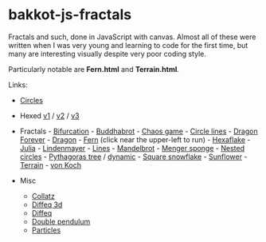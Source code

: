 bakkot-js-fractals
==================

Fractals and such, done in JavaScript with canvas. Almost all of these were written when I was very young and learning to code for the first time, but many are interesting visually despite very poor coding style.

Particularly notable are **Fern.html** and **Terrain.html**.

Links:
-   [Circles](http://bakkot.github.io/bakkot-js-fractals/circles/Circles.html)
-   Hexed [v1](http://bakkot.github.io/bakkot-js-fractals/hexed/Hexed%20-%20layers.html) / [v2](http://bakkot.github.io/bakkot-js-fractals/hexed/Hexed%20-%20falling.html) / [v3](http://bakkot.github.io/bakkot-js-fractals/hexed/Hexed%20-%20cubemod.html)
-    Fractals
    -    [Bifurcation](http://bakkot.github.io/bakkot-js-fractals/fractals/Bifurcation.html)
    -    [Buddhabrot](http://bakkot.github.io/bakkot-js-fractals/fractals/Buddhabrot.html)
    -    [Chaos game](http://bakkot.github.io/bakkot-js-fractals/fractals/Chaos%20game.html)
    -    [Circle lines](http://bakkot.github.io/bakkot-js-fractals/fractals/Circle%20lines.html)
    -    [Dragon Forever](http://bakkot.github.io/bakkot-js-fractals/fractals/Dragon%20Forever.html)
    -    [Dragon](http://bakkot.github.io/bakkot-js-fractals/fractals/Dragon.html)
    -    [Fern](http://bakkot.github.io/bakkot-js-fractals/fractals/Fern.html) (click near the upper-left to run)
    -    [Hexaflake](http://bakkot.github.io/bakkot-js-fractals/fractals/Hexaflake.html)
    -    [Julia](http://bakkot.github.io/bakkot-js-fractals/fractals/Julia.html)
    -    [Lindenmayer](http://bakkot.github.io/bakkot-js-fractals/fractals/Lindenmayer.html)
    -    [Lines](http://bakkot.github.io/bakkot-js-fractals/fractals/Lines.html)
    -    [Mandelbrot](http://bakkot.github.io/bakkot-js-fractals/fractals/Mandelbrot.html)
    -    [Menger sponge](http://bakkot.github.io/bakkot-js-fractals/fractals/Menger%20sponge.html)
    -    [Nested circles](http://bakkot.github.io/bakkot-js-fractals/fractals/Nested%20circles.html)
    -    [Pythagoras tree](http://bakkot.github.io/bakkot-js-fractals/fractals/Pythagoras%20tree.html) / [dynamic](http://bakkot.github.io/bakkot-js-fractals/fractals/Dynamic%20Pythag.html)
    -    [Square snowflake](http://bakkot.github.io/bakkot-js-fractals/fractals/Square%20snowflake.html)
    -    [Sunflower](http://bakkot.github.io/bakkot-js-fractals/fractals/Sunflower.html)
    -    [Terrain](http://bakkot.github.io/bakkot-js-fractals/fractals/Terrain.html)
    -    [von Koch](http://bakkot.github.io/bakkot-js-fractals/fractals/von%20Koch.html)

- Misc
    -    [Collatz](http://bakkot.github.io/bakkot-js-fractals/misc/Collatz.html)
    -    [Diffeq 3d](http://bakkot.github.io/bakkot-js-fractals/misc/Diffeq%203d.html)
    -    [Diffeq](http://bakkot.github.io/bakkot-js-fractals/misc/Diffeq.html)
    -    [Double pendulum](http://bakkot.github.io/bakkot-js-fractals/misc/Double%20pendulum.html)
    -    [Particles](http://bakkot.github.io/bakkot-js-fractals/misc/Particles.html)
